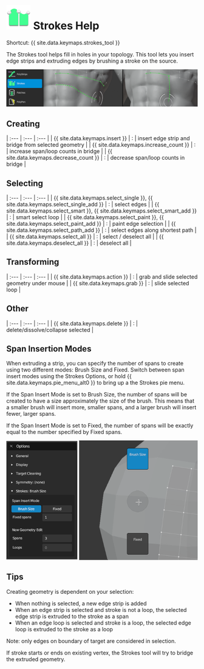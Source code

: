 # ![](strokes-icon.png) Strokes Help 

Shortcut: {{ site.data.keymaps.strokes_tool }}


The Strokes tool helps fill in holes in your topology.
This tool lets you insert edge strips and extruding edges by brushing a stroke on the source.

![](help_strokes.png)

## Creating


| :--- | :--- | :--- |
| {{ site.data.keymaps.insert }}         | : | insert edge strip and bridge from selected geometry |
| {{ site.data.keymaps.increase_count }} | : | increase span/loop counts in bridge |
| {{ site.data.keymaps.decrease_count }} | : | decrease span/loop counts in bridge |


## Selecting


| :--- | :--- | :--- |
| {{ site.data.keymaps.select_single }}, {{ site.data.keymaps.select_single_add }} | : | select edges |
| {{ site.data.keymaps.select_smart }}, {{ site.data.keymaps.select_smart_add }}   | : | smart select loop |
| {{ site.data.keymaps.select_paint }}, {{ site.data.keymaps.select_paint_add }}   | : | paint edge selection |
| {{ site.data.keymaps.select_path_add }}                  | : | select edges along shortest path |
| {{ site.data.keymaps.select_all }}                       | : | select / deselect all |
| {{ site.data.keymaps.deselect_all }}                     | : | deselect all |


## Transforming


| :--- | :--- | :--- |
| {{ site.data.keymaps.action }}        | : | grab and slide selected geometry under mouse |
| {{ site.data.keymaps.grab }}          | : | slide selected loop |

## Other


| :--- | :--- | :--- |
| {{ site.data.keymaps.delete }}         | : | delete/dissolve/collapse selected |


## Span Insertion Modes

When extruding a strip, you can specify the number of spans to create using two different modes: Brush Size and Fixed.
Switch between span insert modes using the Strokes Options, or hold {{ site.data.keymaps.pie_menu_alt0 }} to bring up a the Strokes pie menu.

If the Span Insert Mode is set to Brush Size, the number of spans will be created to have a size approximately the size of the brush.
This means that a smaller brush will insert more, smaller spans, and a larger brush will insert fewer, larger spans.

If the Span Insert Mode is set to Fixed, the number of spans will be exactly equal to the number specified by Fixed spans.

![](help_strokes_modes_options_pie.png)


## Tips

Creating geometry is dependent on your selection:

- When nothing is selected, a new edge strip is added
- When an edge strip is selected and stroke is not a loop, the selected edge strip is extruded to the stroke as a span
- When an edge loop is selected and stroke is a loop, the selected edge loop is extruded to the stroke as a loop

Note: only edges on boundary of target are considered in selection.

If stroke starts or ends on existing vertex, the Strokes tool will try to bridge the extruded geometry.

